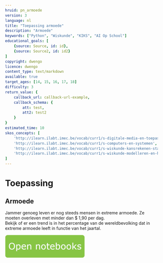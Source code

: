 ```yaml
---
hruid: pn_armoede
version: 3
language: nl
title: "Toepassing armoede"
description: "Armoede"
keywords: ["Python", "Wiskunde", "KIKS", "AI Op School"]
educational_goals: [
    {source: Source, id: id}, 
    {source: Source2, id: id2}
]
copyright: dwengo
licence: dwengo
content_type: text/markdown
available: true
target_ages: [14, 15, 16, 17, 18]
difficulty: 3
return_value: {
    callback_url: callback-url-example,
    callback_schema: {
        att: test,
        att2: test2
    }
}
estimated_time: 10
skos_concepts: [
    'http://ilearn.ilabt.imec.be/vocab/curr1/s-digitale-media-en-toepassingen', 
    'http://ilearn.ilabt.imec.be/vocab/curr1/s-computers-en-systemen', 
    'http://ilearn.ilabt.imec.be/vocab/curr1/s-wiskunde-kansrekenen-statistiek',
    'http://ilearn.ilabt.imec.be/vocab/curr1/s-wiskunde-modelleren-en-heuristiek'
]
---
```

# Toepassing
## Armoede
Jammer genoeg leven er nog steeds mensen in extreme armoede. Ze moeten overleven met minder dan $ 1,90 per dag.  
Bekijk of er een trend is in het percentage van de wereldbevolking dat in extreme armoede leeft in functie van het jaartal.

[![](embed/Knop.png "Knop")](https://kiks.ilabt.imec.be/hub/tmplogin?id=0307 "Notebooks Oefenen met Data")